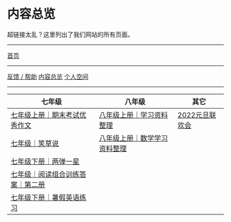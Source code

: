 <link rel="stylesheet" type="text/css" href="style.css">
<meta charset="utf-8">
<meta name="viewport" content="width=device-width, initial-scale=1">
<link href="https://cdn.jsdelivr.net/npm/bootstrap@5.1.2/dist/css/bootstrap.min.css" rel="stylesheet">
<script src="https://cdn.jsdelivr.net/npm/bootstrap@5.1.2/dist/js/bootstrap.bundle.min.js"></script>

# 内容总览

超链接太乱？这里列出了我们网站的所有页面。

---

<a type="button" href="/index.html" class="btn btn-primary">首页</button>

---

<div class="btn-group">
<a type="button" href="/feedback.html" class="btn btn-outline-primary">反馈 / 帮助</button></a>
<a type="button" href="/overview.html" class="btn btn-outline-primary">内容总览</button></a>
<a type="button" href="/Spaces/spaces.html" class="btn btn-outline-primary disabled">个人空间</button></a>
</div>

---

<table class="table table-borderless table-responsive">
	<thead>
	  <tr>
	    <th>七年级</th>
	    <th>八年级</th>
	    <th>其它</th>
	  </tr>
	</thead>
	<tbody>
	  <tr>
	    <td><a style="width:100%" href="/七年级上册｜期末考试优秀作文.html" class="btn btn-outline-primary">七年级上册｜期末考试优秀作文</a></td>
	    <td><a style="width:100%" href="/八年级上册｜学习资料整理.html" class="btn btn-outline-primary">八年级上册｜学习资料整理</a></td>
	    <td><a style="width:100%" href="/2022元旦联欢会.html" class="btn btn-outline-primary">2022元旦联欢会</a></td>
	  </tr>
	  <tr>
	    <td><a style="width:100%" href="/七年级｜笑草说.html" class="btn btn-outline-primary">七年级｜笑草说</a></td>
	    <td><a style="width:100%" href="/八年级上册｜数学学习资料整理.html" class="btn btn-outline-primary">八年级上册｜数学学习资料整理</a></td>
	    <td></td>
	  </tr>
	  <tr>
	    <td><a style="width:100%" href="/七年级下册｜两弹一星.html" class="btn btn-outline-primary">七年级下册｜两弹一星</a></td>
	    <td></td>
	    <td></td>
	  </tr>
	  <tr>
	    <td><a style="width:100%" href="/七年级｜阅读组合训练答案｜第二册.html" class="btn btn-outline-primary">七年级｜阅读组合训练答案｜第二册</a></td>
	    <td></td>
	    <td></td>
	  </tr>
	  <tr>
	    <td><a style="width:100%" href="/七年级下册｜暑假英语练习.html" class="btn btn-outline-primary">七年级下册｜暑假英语练习</a></td>
	    <td></td>
	    <td></td>
	  </tr>
	</tbody>
</table>

